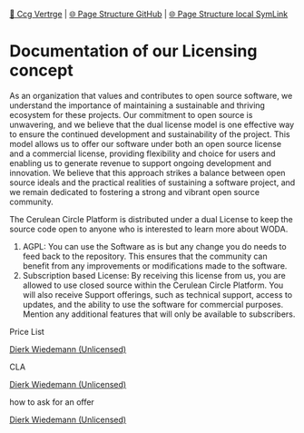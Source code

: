 [📁 Ccg Vertrge](../ccg-vertrge.md) | [🌐 Page Structure GitHub](/2cu.atlassian.net/wiki/spaces/CCU/pages/300000022/documentation-of-our-licensing-concept.md) | [🌐 Page Structure local SymLink](./documentation-of-our-licensing-concept.page.md)

# Documentation of our Licensing concept

As an organization that values and contributes to open source software, we understand the importance of maintaining a sustainable and thriving ecosystem for these projects. Our commitment to open source is unwavering, and we believe that the dual license model is one effective way to ensure the continued development and sustainability of the project. This model allows us to offer our software under both an open source license and a commercial license, providing flexibility and choice for users and enabling us to generate revenue to support ongoing development and innovation. We believe that this approach strikes a balance between open source ideals and the practical realities of sustaining a software project, and we remain dedicated to fostering a strong and vibrant open source community.

The Cerulean Circle Platform is distributed under a dual License to keep the source code open to anyone who is interested to learn more about WODA.

1. AGPL: You can use the Software as is but any change you do needs to feed back to the repository. This ensures that the community can benefit from any improvements or modifications made to the software.
2. Subscription based License: By receiving this license from us, you are allowed to use closed source within the Cerulean Circle Platform. You will also receive Support offerings, such as technical support, access to updates, and the ability to use the software for commercial purposes. Mention any additional features that will only be available to subscribers.

Price List

[Dierk Wiedemann (Unlicensed)](https://2cu.atlassian.net/wiki/people/63be9afe8a7d2f693bf700d4?ref=confluence)

CLA

[Dierk Wiedemann (Unlicensed)](https://2cu.atlassian.net/wiki/people/63be9afe8a7d2f693bf700d4?ref=confluence)

how to ask for an offer

[Dierk Wiedemann (Unlicensed)](https://2cu.atlassian.net/wiki/people/63be9afe8a7d2f693bf700d4?ref=confluence)
